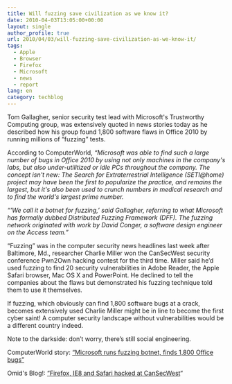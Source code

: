 ```yaml
---
title: Will fuzzing save civilization as we know it?
date: 2010-04-03T13:05:00+00:00
layout: single
author_profile: true
url: 2010/04/03/will-fuzzing-save-civilization-as-we-know-it/
tags:
  - Apple
  - Browser
  - Firefox
  - Microsoft
  - news
  - report
lang: en
category: techblog
---
```

Tom Gallagher, senior security test lead with Microsoft's Trustworthy Computing group, was extensively quoted in news stories today as he described how his group found 1,800 software flaws in Office 2010 by running millions of “fuzzing” tests.

According to ComputerWorld, _“Microsoft was able to find such a large number of bugs in Office 2010 by using not only machines in the company's labs, but also under-utilitized or idle PCs throughout the company. The concept isn't new: The Search for Extraterrestrial Intelligence (SETI@home) project may have been the first to popularize the practice, and remains the largest, but it's also been used to crunch numbers in medical research and to find the world's largest prime number._

_“’We call it a botnet for fuzzing,’ said Gallagher, referring to what Microsoft has formally dubbed Distributed Fuzzing Framework (DFF). The fuzzing network originated with work by David Conger, a software design engineer on the Access team.”_

“Fuzzing” was in the computer security news headlines last week after Baltimore, Md., researcher Charlie Miller won the CanSecWest security conference Pwn2Own hacking contest for the third time. Miller said he’d used fuzzing to find 20 security vulnerabilities in Adobe Reader, the Apple Safari browser, Mac OS X and PowerPoint. He declined to tell the companies about the flaws but demonstrated his fuzzing technique told them to use it themselves.

If fuzzing, which obviously can find 1,800 software bugs at a crack, becomes extensively used Charlie Miller might be in line to become the first cyber saint! A computer security landscape without vulnerabilities would be a different country indeed.

Note to the darkside: don’t worry, there’s still social engineering.

ComputerWorld story: <a href="http://www.computerworld.com/s/article/9174539/Microsoft_runs_fuzzing_botnet_finds_1_800_Office_bugs?taxonomyId=17&#038;pageNumber=2" target="_blank">“Microsoft runs fuzzing botnet, finds 1,800 Office bugs”</a>

Omid's Blog!: <a href="http://boelectronic.blogspot.com/2010/03/firefox-ie8-and-safari-hacked-at.html" target="_blank">“Firefox, IE8 and Safari hacked at CanSecWest</a>“